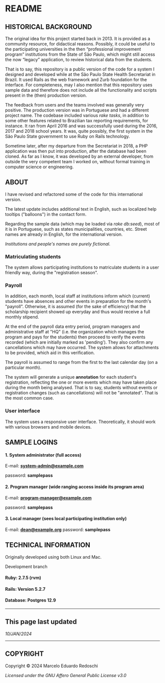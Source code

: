 # README

## HISTORICAL BACKGROUND

The original idea for this project started back in 2013.  It is provided as a community resource, for didactical reasons.  Possibly, it could be useful to the participating universities in the then “professional improvement program” institutions from the State of São Paulo, which might still access the now “legacy” application, to review historical data from the students.  

That is to say, this repository is a public version of the code for a system I designed and developed while at the São Paulo State Health Secretariat in Brazil. It used Rails as the web framework and Zurb foundation for the interface.  For completeness, may I also mention that this repository uses sample data and therefore does not include all the functionality and scripts present in the (then) production version.   

The feedback from users and the teams involved was generally very positive.  The production version was in Portuguese and had a different project name.  The codebase included various *rake tasks*, in addition to some other features related to Brazilian tax reporting requirements, for instance.  It ran from April 2016 and was successfully used during the 2016, 2017 and 2018 school years.  It was, quite possibly, the first system in the São Paulo State government to use Ruby on Rails technology.     

Sometime later, after my departure from the Secretariat in 2018, a PHP application was then put into production, after the database had been cloned.  As far as I know, it was developed by an external developer, from outside the very competent team I worked on, without formal training in computer science or engineering.             

## ABOUT

   I have revised and refactored some of the code for this international version.

   The latest update includes additional text in English, such as localized help tooltips ("balloons") in the contact form.

   Regarding the sample data (which may be loaded via *rake db:seed*), most of it is in Portuguese, such as states
   municipalities, countries, etc.  Street names are already in English, for the international version.

   *Institutions and people's names are purely fictional.*

### Matriculating students

The system allows participating institutions to matriculate students in a user friendly way, during the "registration season".

### Payroll

In addition, each month, local staff at institutions inform which (current) students have absences and other events in preparation for the month's "payroll".  Otherwise, it is assumed (for the sake of efficiency) that the scholarship recipient showed up everyday and thus would receive a full monthly stipend.

At the end of the payroll data entry period, program managers and administrative staff at "HQ" (i.e. the organization which manages the program and pays for the students) then proceed to verify the events recorded (which are initially marked as 'pending').  They also confirm any cancellations which may have occurred.  The system allows for attachments to be provided, which aid in this verification.

The payroll is assumed to range from the first to the last calendar day (on a particular month).

The system will generate a unique **annotation** for each student's registration, reflecting the one or more events which may have taken place during the month being analysed.  That is to say, students without events or registration changes (such as cancellations) will not be "annotated".  That is the most common case.

### User interface

The system uses a responsive user interface. Theoretically, it should work with various browsers and mobile devices.

## SAMPLE LOGINS

#### 1. System administrator (full access)

E-mail: **system-admin@example.com**

password: **samplepass**

#### 2. Program manager (wide ranging access inside its program area)

E-mail: **program-manager@example.com**

password: **samplepass**

#### 3. Local manager (sees local participating institution only)

E-mail: **dean@example.org**
password: **samplepass**

## TECHNICAL INFORMATION   

Originally developed using both Linux and Mac.  

Development branch

#### Ruby: 2.7.5 (rvm)
#### Rails: Version 5.2.7
#### Database: Postgres 12.9

---

## This page last updated

*10/JAN/2024*

---
## COPYRIGHT

Copyright © 2024 Marcelo Eduardo Redoschi

*Licensed under the GNU Affero General Public License v3.0*
